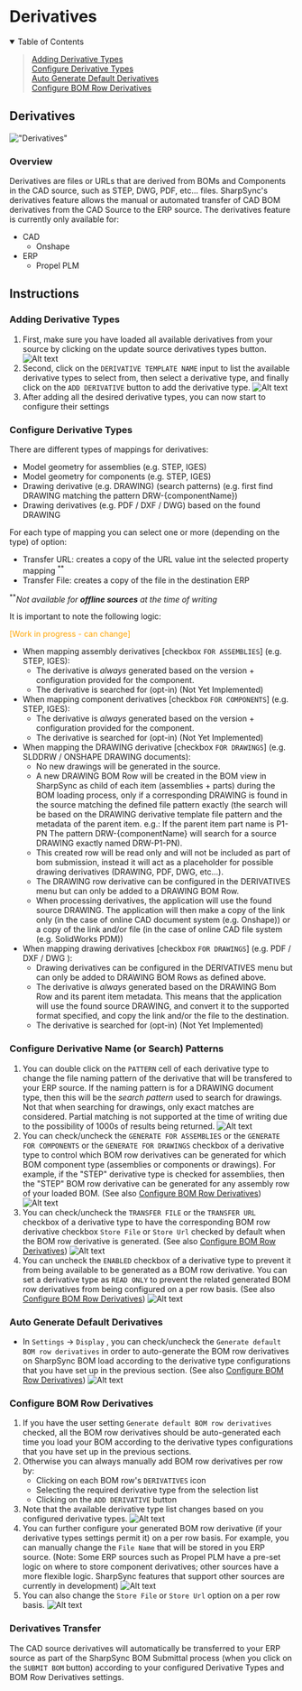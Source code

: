 # Derivatives

<details open>
<summary>Table of Contents</summary>
<blockquote>

[Adding Derivative Types](#adding-derivative-types)  
[Configure Derivative Types](#configure-derivative-types)  
[Auto Generate Default Derivatives](#auto-generate-default-derivatives)  
[Configure BOM Row Derivatives](#configure-bom-row-derivatives)  
</blockquote>
</details>

## Derivatives

!["Derivatives"](images/Derivatives.png)

### Overview

Derivatives are files or URLs that are derived from BOMs and Components in the CAD source, such as STEP, DWG, PDF, etc... files.
SharpSync's derivatives feature allows the manual or automated transfer of CAD BOM derivatives from the CAD Source to the ERP source.
The derivatives feature is currently only available for:
* CAD
  * Onshape
* ERP
  * Propel PLM

## Instructions

### Adding Derivative Types

1. First, make sure you have loaded all available derivatives from your source by clicking on the update source derivatives types button.
![Alt text](images/Derivatives1.png "Update Derivatives Types")
2. Second, click on the `DERIVATIVE TEMPLATE NAME` input to list the available derivative types to select from, then select a derivative type, and finally click on the `ADD DERIVATIVE` button to add the derivative type.
![Alt text](images/Derivatives2.png "Add Derivative Type")
3. After adding all the desired derivative types, you can now start to configure their settings

### Configure Derivative Types

There are different types of mappings for derivatives:

* Model geometry for assemblies (e.g. STEP, IGES)
* Model geometry for components (e.g. STEP, IGES)
* Drawing derivative (e.g. DRAWING) (search patterns) (e.g. first find DRAWING matching the pattern DRW-{componentName})
* Drawing derivatives (e.g. PDF / DXF / DWG) based on the found DRAWING

For each type of mapping you can select one or more (depending on the type) of option:

* Transfer URL: creates a copy of the URL value int the selected property mapping <sup>**</sup>
* Transfer File: creates a copy of the file in the destination ERP

<sup>**</sup>*Not available for **offline sources** at the time of writing*

It is important to note the following logic:

<span style='color:orange'>[Work in progress - can change]</span>

* When mapping assembly derivatives [checkbox `FOR ASSEMBLIES`] (e.g. STEP, IGES):
  * The derivative is *always* generated based on the version + configuration provided for the component.
  * The derivative is searched for (opt-in) (Not Yet Implemented)
* When mapping component derivatives [checkbox `FOR COMPONENTS`] (e.g. STEP, IGES):
  * The derivative is *always* generated based on the version + configuration provided for the component.
  * The derivative is searched for (opt-in) (Not Yet Implemented)
* When mapping the DRAWING derivative [checkbox `FOR DRAWINGS`] (e.g. SLDDRW / ONSHAPE DRAWING documents):
  * No new drawings will be generated in the source.
  * A new DRAWING BOM Row will be created in the BOM view in SharpSync as child of each item (assemblies + parts) during the BOM loading process, only if a corresponding DRAWING is found in the source matching the defined file pattern exactly (the search will be based on the DRAWING derivative template file pattern and the metadata of the parent item. e.g.: If the parent item part name is P1-PN The pattern DRW-{componentName} will search for a source DRAWING exactly named DRW-P1-PN).
  * This created row will be read only and will not be included as part of bom submission, instead it will act as a placeholder for possible drawing derivatives (DRAWING, PDF, DWG, etc...).
  * The DRAWING row derivative can be configured in the DERIVATIVES menu but can only be added to a DRAWING BOM Row.
  * When processing derivatives, the application will use the found source DRAWING. The application will then make a copy of the link only (in the case of online CAD document system (e.g. Onshape)) or a copy of the link and/or file (in the case of online CAD file system (e.g. SolidWorks PDM))
* When mapping drawing derivatives [checkbox `FOR DRAWINGS`] (e.g. PDF / DXF / DWG ):
  * Drawing derivatives can be configured in the DERIVATIVES menu but can only be added to DRAWING BOM Rows as defined above.
  * The derivative is *always* generated based on the DRAWING Bom Row and its parent item metadata. This means that the application will use the found source DRAWING, and convert it to the supported format specified, and copy the link and/or the file to the destination.
  * The derivative is searched for (opt-in) (Not Yet Implemented)

### Configure Derivative Name (or Search) Patterns

1. You can double click on the `PATTERN` cell of each derivative type to change the file naming pattern of the derivative that will be transfered to your ERP source. If the naming pattern is for a DRAWING document type, then this will be the _search pattern_ used to search for drawings. Not that when searching for drawings, only exact matches are considered. Partial matching is not supported at the time of writing due to the possibility of 1000s of results being returned.
![Alt text](images/Derivatives3.png "Configure Derivative Type Naming Pattern")
2. You can check/uncheck the `GENERATE FOR ASSEMBLIES` or the `GENERATE FOR COMPONENTS` or the `GENERATE FOR DRAWINGS` checkbox of a derivative type to control which BOM row derivatives can be generated for which BOM component type (assemblies or components or drawings). For example, if the "STEP" derivative type is checked for assemblies, then the "STEP" BOM row derivative can be generated for any assembly row of your loaded BOM. (See also [Configure BOM Row Derivatives](#configure-bom-row-derivatives))
![Alt text](images/Derivatives4.png "Configure Derivative Type Generate For")
3. You can check/uncheck the `TRANSFER FILE` or the `TRANSFER URL` checkbox of a derivative type to have the corresponding BOM row derivative checkbox `Store File` or `Store Url` checked by default when the BOM row derivative is generated. (See also [Configure BOM Row Derivatives](#configure-bom-row-derivatives))
![Alt text](images/Derivatives5.png "Configure Derivative Type Transfer File Or Url")
4. You can uncheck the `ENABLED` checkbox of a derivative type to prevent it from being available to be generated as a BOM row derivative. You can set a derivative type as `READ ONLY` to prevent the related generated BOM row derivatives from being configured on a per row basis. (See also [Configure BOM Row Derivatives](#configure-bom-row-derivatives))
![Alt text](images/Derivatives6.png "Configure Derivative Type Enabled And Read Only")

### Auto Generate Default Derivatives

* In `Settings` -> `Display` , you can check/uncheck the `Generate default BOM row derivatives` in order to auto-generate the BOM row derivatives on SharpSync BOM load according to the derivative type configurations that you have set up in the previous section. (See also [Configure BOM Row Derivatives](#configure-bom-row-derivatives))
![Alt text](images/Derivatives7.png "Auto Generate Default Derivatives")

### Configure BOM Row Derivatives

1. If you have the user setting `Generate default BOM row derivatives` checked, all the BOM row derivatives should be auto-generated each time you load your BOM according to the derivative types configurations that you have set up in the previous sections.
2. Otherwise you can always manually add BOM row derivatives per row by:
   * Clicking on each BOM row's `DERIVATIVES` icon
   * Selecting the required derivative type from the selection list
   * Clicking on the `ADD DERIVATIVE` button
3. Note that the available derivative type list changes based on you configured derivative types.
![Alt text](images/Derivatives8.png "Generate BOM Row Derivatives")
4. You can further configure your generated BOM row derivative (if your derivative types settings permit it) on a per row basis. For example, you can manually change the `File Name` that will be stored in you ERP source. (Note: Some ERP sources such as Propel PLM have a pre-set logic on where to store component derivatives; other sources have a more flexible logic. SharpSync features that support other sources are currently in development)
![Alt text](images/Derivatives9.png "Generate BOM Row Derivatives Edit File Name")
5. You can also change the `Store File` or `Store Url` option on a per row basis.
![Alt text](images/Derivatives10.png "Generate BOM Row Derivatives Edit Store File Or Url")

### Derivatives Transfer

The CAD source derivatives will automatically be transferred to your ERP source as part of the SharpSync BOM Submittal process (when you click on the `SUBMIT BOM` button) according to your configured Derivative Types and BOM Row Derivatives settings.
   
